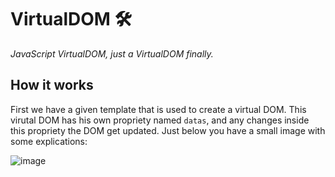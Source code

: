 # VirtualDOM 🛠

*JavaScript VirtualDOM, just a VirtualDOM finally.*

## How it works

First we have a given template that is used to create a virtual DOM. This virutal DOM has his own propriety named `datas`, and any changes inside this propriety the DOM get updated. Just below you have a small image with some explications: 

![image](https://user-images.githubusercontent.com/73474137/194297945-032de6f7-8d95-4bb1-b1ea-6c279532b3ae.png)
